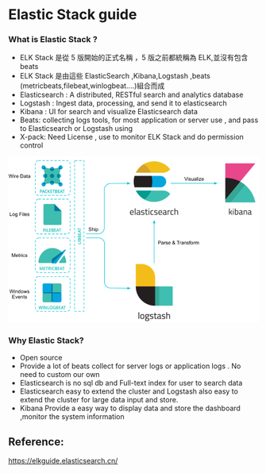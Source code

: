 # Elastic Stack guide

### What is Elastic Stack ?

- ELK Stack 是從 5 版開始的正式名稱 ，5 版之前都統稱為 ELK,並沒有包含 beats
- ELK Stack 是由這些 ElasticSearch ,Kibana,Logstash ,beats (metricbeats,filebeat,winlogbeat....)組合而成
- Elasticsearch : A distributed, RESTful search and analytics database
- Logstash : Ingest data, processing, and send it to elasticsearch
- Kibana : UI for search and visualize Elasticsearch data
- Beats: collecting logs tools, for most application or server use , and pass to Elasticsearch or Logstash using
- X-pack: Need License , use to monitor ELK Stack and do permission control

![image](images/Introduction.png)

### Why Elastic Stack?

- Open source
- Provide a lot of beats collect for server logs or application logs . No need to custom our own
- Elasticsearch is no sql db and Full-text index for user to search data
- Elasticsearch easy to extend the cluster and Logstash also easy to extend the cluster for large data input and store.
- Kibana Provide a easy way to display data and store the dashboard ,monitor the system information

## Reference:

https://elkguide.elasticsearch.cn/
